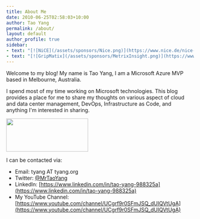 ```yaml
---
title: About Me
date: 2010-06-25T02:58:03+10:00
author: Tao Yang
permalink: /about/
layout: default
author_profile: true
sidebar:
- text: "[![NiCE](/assets/sponsors/Nice.png)](https://www.nice.de/nice-active-365-monitor-for-azure/)"
- text: "[![GripMatix](/assets/sponsors/MetrixInsight.png)](https://www.gripmatix.com/gripmatix-citrix-sbc-vdi-scom-management-packs)"
---
```


Welcome to my blog! My name is Tao Yang, I am a Microsoft Azure MVP based in Melbourne, Australia.

I spend most of my time working on Microsoft technologies. This blog provides a place for me to share my thoughts on various aspect of cloud and data center management, DevOps, Infrastructure as Code, and anything I'm interested in sharing.

<a href="https://mvp.microsoft.com/en-us/PublicProfile/5000997?fullName=Tao%20Yang" target="_blank" rel="noopener noreferrer"><img class="alignleft wp-image-6058 size-full" src="https://blog.tyang.org/assets/logo/mvp.png" alt="" width="220" height="89" /></a>

I can be contacted via:

* Email: tyang AT tyang.org
* Twitter: [@MrTaoYang](https://twitter.com/MrTaoYang)
* LinkedIn: [https://www.linkedin.com/in/tao-yang-988325a](https://www.linkedin.com/in/tao-yang-988325a)
* My YouTube Channel: [https://www.youtube.com/channel/UCgrf9r0SFmJSQ_dUIQVtUgA](https://www.youtube.com/channel/UCgrf9r0SFmJSQ_dUIQVtUgA)